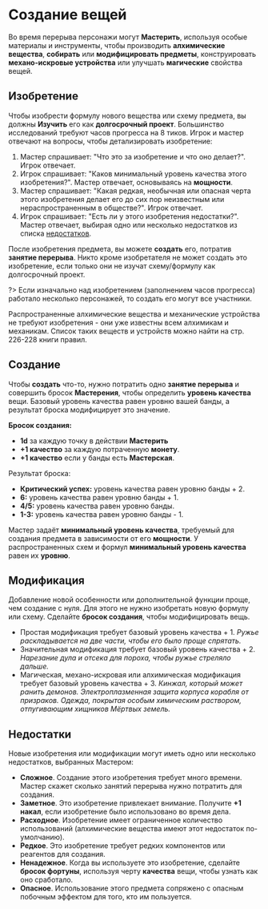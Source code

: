 # Создание вещей

Во время перерыва персонажи могут **Мастерить**, используя особые материалы и инструменты, чтобы производить **алхимические вещества**, **собирать** или **модифицировать предметы**, конструировать **механо-искровые устройства** или улучшать **магические** свойства вещей.

## Изобретение

Чтобы изобрести формулу нового вещества или схему предмета, вы должны **Изучить** его как **долгосрочный проект**. Большинство исследований требуют часов прогресса на 8 тиков. Игрок и мастер отвечают на вопросы, чтобы детализировать изобретение:

1. Мастер спрашивает: "Что это за изобретение и что оно делает?". Игрок отвечает.
2. Игрок спрашивает: "Каков минимальный уровень качества этого изобретения?". Мастер отвечает, основываясь на **мощности**.
3. Мастер спрашивает: "Какая редкая, необычная или опасная черта этого изобретения делает его до сих пор неизвестным или нераспространенным в обществе?". Игрок отвечает.
4. Игрок спрашивает: "Есть ли у этого изобретения недостатки?". Мастер отвечает, выбирая одно или несколько недостатков из списка [недостатков](#Недостатки).

После изобретения предмета, вы можете **создать** его, потратив **занятие перерыва**. Никто кроме изобретателя не может создать это изобретение, если только они не изучат схему/формулу как долгосрочный проект.

?> Если изначально над изобретением (заполнением часов прогресса) работало несколько персонажей, то создать его могут все участники.

Распространенные алхимические вещества и механические устройства не требуют изобретения - они уже известны всем алхимикам и механикам. Список таких веществ и устройств можно найти на стр. 226-228 книги правил.

## Создание

Чтобы **создать** что-то, нужно потратить одно **занятие перерыва** и совершить бросок **Мастерения**, чтобы определить **уровень качества** вещи. Базовый уровень качества равен уровню вашей банды, а результат броска модифицирует это значение.

**Бросок создания:**
- **1d** за каждую точку в действии **Мастерить**
- **+1 качество** за каждую потраченную **монету**.
- **+1 качество** если у банды есть **Мастерская**.

Результат броска:
- **Критический успех:** уровень качества равен уровню банды + 2.
- **6:** уровень качества равен уровню банды + 1.
- **4/5:** уровень качества равен уровню банды.
- **1-3:** уровень качества равен уровню банды - 1.

Мастер задаёт **минимальный уровень качества**, требуемый для создания предмета в зависимости от его **мощности**. У распространенных схем и формул **минимальный уровень качества** равен их **уровню**.

## Модификация

Добавление новой особенности или дополнительной функции проще, чем создание с нуля. Для этого не нужно изобретать новую формулу или схему. Сделайте **бросок создания**, чтобы модифицировать вещь.

- Простая модификация требует базовый уровень качества + 1. _Ружье раскладывается на две части, чтобы его было проще спрятать._
- Значительная модификация требует базовый уровень качества + 2. _Нарезание дула и отсека для пороха, чтобы ружье стреляло дальше._
- Магическая, механо-искровая или алхимическая модификация требует базовый уровень качества + 3. _Кинжал, который может ранить демонов. Электроплазменная защита корпуса корабля от призраков. Одежда, покрытая особым химическим раствором, отпугивающим хищников Мёртвых земель._

## Недостатки

Новые изобретения или модификации могут иметь одно или несколько недостатков, выбранных Мастером:

- **Сложное**. Создание этого изобретения требует много времени. Мастер скажет сколько занятий перерыва нужно потратить для создания.
- **Заметное**. Это изобретение привлекает внимание. Получите **+1 накал**, если изобретение было использовано во время дела.
- **Расходное**. Изобретение имеет ограниченное количество использований (алхимические вещества имеют этот недостаток по-умолчанию).
- **Редкое**. Это изобретение требует редких компонентов или реагентов для создания.
- **Ненадежное**. Когда вы используете это изобретение, сделайте **бросок фортуны**, используя черту **качества** вещи, чтобы узнать как оно сработало.
- **Опасное**. Использование этого предмета сопряжено с опасным побочным эффектом для того, кто им пользуется.
